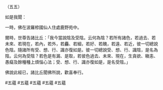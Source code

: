 （五五）

如是我聞：

一時，佛在波羅㮈國仙人住處鹿野苑中。

爾時，世尊告諸比丘：「我今當說陰及受陰。云何為陰？若所有諸色，若過去、若未來、若現在，若內，若外，若麤、若細，若好、若醜，若遠、若近，彼一切總說色陰。隨諸所有受、想、行、識亦復如是。彼一切總說受、想、行、識陰，是名為陰。云何為受陰？若色是有漏、是取，若彼色過去、未來、現在，生貪欲、瞋恚、愚癡及餘種種上煩惱心法；受、想、行、識亦復如是，是名受陰。」

佛說此經已，諸比丘聞佛所說，歡喜奉行。




#五蘊
#五蘊
#五蘊
#五蘊
#五蘊
